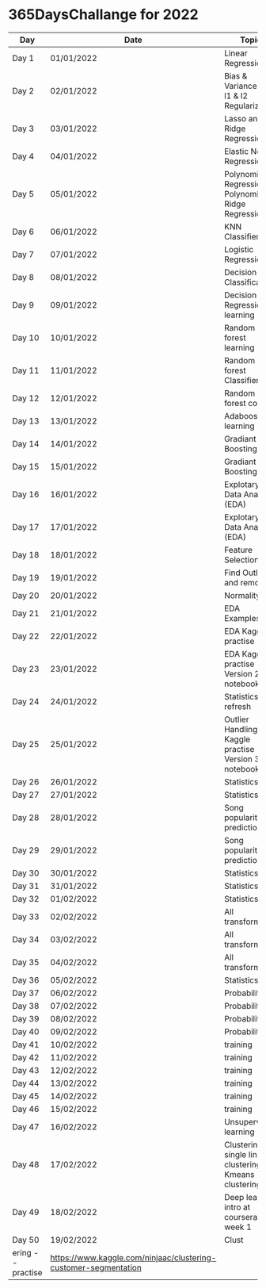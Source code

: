 # 365DaysChallange for 2022

|    Day    |    Date     |    Topic    |    Referance link    |
|-----------|-------------|-------------|----------------------|
|    Day 1  | 01/01/2022 | Linear Regression|link|
|    Day 2  | 02/01/2022 |Bias & Variance <br/> l1 & l2 Regularization|link|
|    Day 3  | 03/01/2022 |Lasso and Ridge Regression|link|
|    Day 4  | 04/01/2022 |Elastic Net Regression|link|
|    Day 5  | 05/01/2022 |Polynomial Regression <br/> Polynomial Ridge Regression|link|
|    Day 6  | 06/01/2022 |KNN Classifier|link|
|    Day 7  | 07/01/2022 |Logistic Regression |link|
|    Day 8  | 08/01/2022 |Decision Tree Classification |link|
|    Day 9  | 09/01/2022 |Decision Tree Regression learning |link|
|    Day 10  | 10/01/2022 |Random forest learning |link|
|    Day 11  | 11/01/2022 |Random forest Classifier |link|
|    Day 12  | 12/01/2022 |Random forest code |link|
|    Day 13  | 13/01/2022 |Adaboost learning |link|
|    Day 14  | 14/01/2022 |Gradiant Boosting |link|
|    Day 15  | 15/01/2022 |Gradiant Boosting |link|
|    Day 16  | 16/01/2022 |Explotary Data Analysis (EDA) |https://github.com/pavi-ninjaac/Machine_Learing_sratch/blob/main/EDA_and_Feature_Engineering/exploratory_data_analysis_for_feature_selection_in_machine_learning.pdf|
|    Day 17  | 17/01/2022 |Explotary Data Analysis (EDA) |link|
|    Day 18  | 18/01/2022 |Feature Selection |link|
|    Day 19  | 19/01/2022 |Find Outliers and removal |link|
|    Day 20  | 20/01/2022 |Normality test |link|
|    Day 21  | 21/01/2022 |EDA Examples |link|
|    Day 22  | 22/01/2022 |EDA Kaggle practise |https://www.kaggle.com/ninjaac/tps-jan-complete-eda|
|    Day 23  | 23/01/2022 |EDA Kaggle practise Version 2 of notebook|https://www.kaggle.com/ninjaac/complete-eda-song-popularity-prediction|
|    Day 24  | 24/01/2022 |Statistics refresh |link|
|    Day 25  | 25/01/2022 |Outlier Handling Kaggle practise Version 3 of notebook|https://www.kaggle.com/ninjaac/complete-eda-song-popularity-prediction|
|    Day 26  | 26/01/2022 |Statistics|link|
|    Day 27  | 27/01/2022 |Statistics|link|
|    Day 28  | 28/01/2022 |Song popularity prediction|https://www.kaggle.com/ninjaac/oversampling-modelling-pred-song-popularity|
|    Day 29  | 29/01/2022 |Song popularity prediction|https://www.kaggle.com/ninjaac/oversampling-modelling-pred-song-popularity|
|    Day 30  | 30/01/2022 |Statistics|link|
|    Day 31  | 31/01/2022 |Statistics|link|
|    Day 32  | 01/02/2022 |Statistics|link|
|    Day 33  | 02/02/2022 |All transformars|https://www.kaggle.com/ninjaac/exp-data-all-about-feature-transformation|
|    Day 34  | 03/02/2022 |All transformars|https://www.kaggle.com/ninjaac/exp-data-all-about-feature-transformation|
|    Day 35  | 04/02/2022 |All transformars|https://www.kaggle.com/ninjaac/exp-data-all-about-feature-transformation|
|    Day 36  | 05/02/2022 |Statistics|link|
|    Day 37  | 06/02/2022 |Probability|link|
|    Day 38  | 07/02/2022 |Probability|link|
|    Day 39  | 08/02/2022 |Probability|link|
|    Day 40  | 09/02/2022 |Probability|link|
|    Day 41  | 10/02/2022 |training|https://www.kaggle.com/ninjaac/mlolymplad-complete-eda|
|    Day 42  | 11/02/2022 |training|https://www.kaggle.com/ninjaac/mlolymplad-complete-eda|
|    Day 43  | 12/02/2022 |training|https://www.kaggle.com/ninjaac/mlolymplad-complete-eda|
|    Day 44  | 13/02/2022 |training|https://www.kaggle.com/ninjaac/mlolymplad-complete-eda|
|    Day 45  | 14/02/2022 |training|https://www.kaggle.com/ninjaac/mlolymplad-complete-eda|
|    Day 46  | 15/02/2022 |training|https://www.kaggle.com/ninjaac/mlolymplad-complete-eda|
|    Day 47  | 16/02/2022 |Unsupervised learning|link|
|    Day 48  | 17/02/2022 |Clustering -- single link clustering & Kmeans clustering|link|
|    Day 49  | 18/02/2022 |Deep learning intro at coursera -- week 1|link|
|    Day 50  | 19/02/2022 |Clust 
ering -- practise|https://www.kaggle.com/ninjaac/clustering-customer-segmentation|
